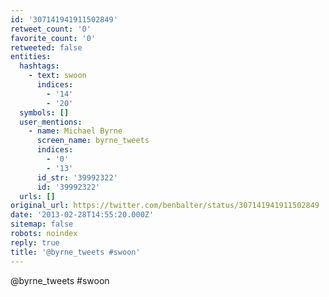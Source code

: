 ```yaml
---
id: '307141941911502849'
retweet_count: '0'
favorite_count: '0'
retweeted: false
entities:
  hashtags:
    - text: swoon
      indices:
        - '14'
        - '20'
  symbols: []
  user_mentions:
    - name: Michael Byrne
      screen_name: byrne_tweets
      indices:
        - '0'
        - '13'
      id_str: '39992322'
      id: '39992322'
  urls: []
original_url: https://twitter.com/benbalter/status/307141941911502849
date: '2013-02-28T14:55:20.000Z'
sitemap: false
robots: noindex
reply: true
title: '@byrne_tweets #swoon'
---
```


@byrne_tweets #swoon